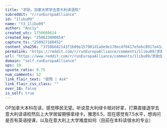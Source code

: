 ```yaml
---
title: "求助，加拿大转学去意大利读语校"
subreddit: "r/runEuropaAlliance"
id: "1libu09"
name: "t3_1libu09"
author: "Anc1y"
created_utc: 1750669614
created_key: "250623090654"
capture_ts: "250927160452"
content_sha256: "3758b682143f1b09e157901d1ade9e178ec4f0417e5ebc8917e43a9018f5f28d"
permalink: "https://reddit.com/r/runEuropaAlliance/comments/1libu09/求助加拿大转学去意大利读语校/"
url: "https://www.reddit.com/r/runEuropaAlliance/comments/1libu09/求助加拿大转学去意大利读语校/"
domain: "self.runEuropaAlliance"
ups: 10
upvote_ratio: 0.75
num_comments: 52
link_flair_text: "提問 | Ask"
link_flair_css_class: ""
over_18: false
is_self: true
---
```


OP加拿大本科在读，感觉移民无望。听说意大利绿卡相对好拿，打算直接退学去意大利读语校然后上大学居留期够拿绿卡。雅思6.5，现在感觉有7.5水平，想询问是否有英语授课，以及在意大利上大学难度如何（目前在本科读很水的专业）

